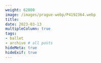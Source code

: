 ```yaml
---
weight: 62000
image: /images/prague-webp/P4192364.webp
title:
date: 2023-03-13
multipleColumn: true
tags:
- ballet
- archive # all posts
hideMeta: true
hideExif: true
---
```

